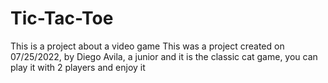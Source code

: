 # Tic-Tac-Toe
This is a project about a video game
This was a project created on 07/25/2022, by Diego Avila, a junior and it is the classic cat game, you can play it with 2 players and enjoy it
